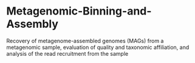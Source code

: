 # Metagenomic-Binning-and-Assembly
Recovery of metagenome-assembled genomes (MAGs) from a metagenomic sample, evaluation of quality and taxonomic affiliation, and analysis of the read recruitment from the sample

